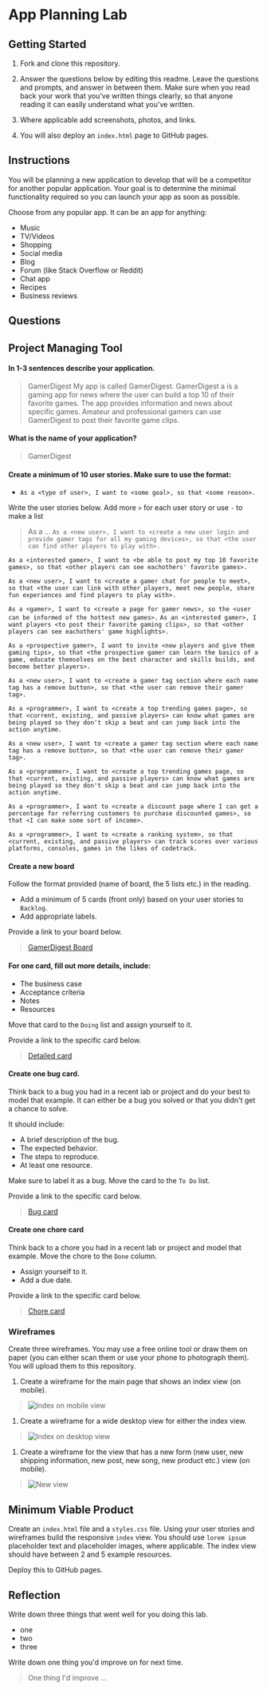 # App Planning Lab

## Getting Started

1. Fork and clone this repository.

1. Answer the questions below by editing this readme. Leave the questions and prompts, and answer in between them. Make sure when you read back your work that you've written things clearly, so that anyone reading it can easily understand what you've written.

1. Where applicable add screenshots, photos, and links.

1. You will also deploy an `index.html` page to GitHub pages.

## Instructions

You will be planning a new application to develop that will be a competitor for another popular application. Your goal is to determine the minimal functionality required so you can launch your app as soon as possible.

Choose from any popular app. It can be an app for anything:

- Music
- TV/Videos
- Shopping
- Social media
- Blog
- Forum (like Stack Overflow or Reddit)
- Chat app
- Recipes
- Business reviews

## Questions

## Project Managing Tool

#### In 1-3 sentences describe your application.

> GamerDigest 
My app is called GamerDigest. GamerDigest a is a gaming app for news where the user can build a top 10 of their favorite games. The app provides information and news about specific games.  Amateur and professional gamers can use GamerDigest to post their favorite game clips. 

#### What is the name of your application?

> GamerDigest

#### Create a minimum of 10 user stories. Make sure to use the format:

- `As a <type of user>, I want to <some goal>, so that <some reason>.`



Write the user stories below. Add more `>` for each user story or use `-` to make a list

> As a ...
`As a <new user>, I want to <create a new user login and provide gamer tags for all my gaming devices>, so that <the user can find other players to play with>.`

`As a <interested gamer>, I want to <be able to post my top 10 favorite games>, so that <other players can see eachothers' favorite games>.`

`As a <new user>, I want to <create a gamer chat for people to meet>, so that <the user can link with other players, meet new people, share fun experiences and find players to play with>.`

`As a <gamer>, I want to <create a page for gamer news>, so the <user can be informed of the hottest new games>.`
`As an <interested gamer>, I want players <to post their favorite gaming clips>, so that <other players can see eachothers' game highlights>.`

`As a <prospective gamer>, I want to invite <new players and give them gaming tips>, so that <the prospective gamer can learn the basics of a game, educate themselves on the best character and skills builds, and become better players>.`

`As a <new user>, I want to <create a gamer tag section where each name tag has a remove button>, so that <the user can remove their gamer tag>.`

`As a <programmer>, I want to <create a top trending games page>, so that <current, existing, and passive players> can know what games are being played so they don't skip a beat and can jump back into the action anytime.`

`As a <new user>, I want to <create a gamer tag section where each name tag has a remove button>, so that <the user can remove their gamer tag>.`

`As a <programmer>, I want to <create a top trending games page, so that <current, existing, and passive players> can know what games are being played so they don't skip a beat and can jump back into the action anytime.`

`As a <programmer>, I want to <create a discount page where I can get a percentage for referring customers to purchase discounted games>, so that <I can make some sort of income>.`

`As a <programmer>, I want to <create a ranking system>, so that <current, existing, and passive players> can track scores over various platforms, consoles, games in the likes of codetrack.`






#### Create a new board

Follow the format provided (name of board, the 5 lists etc.) in the reading.

- Add a minimum of 5 cards (front only) based on your user stories to `Backlog`.
- Add appropriate labels.

Provide a link to your board below.

> [GamerDigest Board](https://trello.com/invite/b/CmJZbXU1/ATTI61f8abef2fe03e65a1572a08a21d730982A47D43/gamerdigest-board)

#### For one card, fill out more details, include:

- The business case
- Acceptance criteria
- Notes
- Resources

Move that card to the `Doing` list and assign yourself to it.

Provide a link to the specific card below.

> [Detailed card]()

#### Create one bug card.

Think back to a bug you had in a recent lab or project and do your best to model that example.
It can either be a bug you solved or that you didn't get a chance to solve.

It should include:

- A brief description of the bug.
- The expected behavior.
- The steps to reproduce.
- At least one resource.

Make sure to label it as a bug. Move the card to the `To Do` list.

Provide a link to the specific card below.

> [Bug card]()

#### Create one chore card

Think back to a chore you had in a recent lab or project and model that example. Move the chore to the `Done` column.

- Assign yourself to it.
- Add a due date.

Provide a link to the specific card below.

> [Chore card]()

### Wireframes

Create three wireframes. You may use a free online tool or draw them on paper (you can either scan them or use your phone to photograph them). You will upload them to this repository.

1. Create a wireframe for the main page that shows an index view (on mobile).

> ![Index on mobile view](https://excalidraw.com/#json=oKyJMqG8NFRER6r2fzYjZ,DyaVoHr0QpEuq8neIBuRUQ)

1. Create a wireframe for a wide desktop view for either the index view.

> ![Index on desktop view](https://excalidraw.com/#json=SFK1hZLiX3w2E1yGsVD9y,FNbrvdABrvGEybn2aWhTEA)

1. Create a wireframe for the view that has a new form (new user, new shipping information, new post, new song, new product etc.) view (on mobile).

> ![New view]()

## Minimum Viable Product

Create an `index.html` file and a `styles.css` file. Using your user stories and wireframes build the responsive `index` view. You should use `lorem ipsum` placeholder text and placeholder images, where applicable. The index view should have between 2 and 5 example resources.

Deploy this to GitHub pages.

## Reflection

Write down three things that went well for you doing this lab.
 
 - one
 - two
 - three

Write down one thing you'd improve on for next time.

> One thing I'd improve ...
